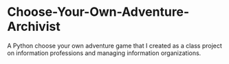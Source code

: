 # Choose-Your-Own-Adventure-Archivist
 A Python choose your own adventure game that I created as a class project on information professions and managing information organizations.
